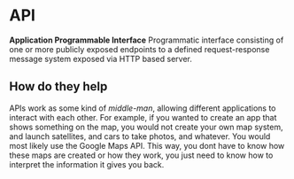 # API
**Application Programmable Interface**
Programmatic interface consisting of one or more publicly exposed endpoints to a defined request-response message system exposed via HTTP based server. 
## How do they help
APIs work as some kind of *middle-man*, allowing different applications to interact with each other. For example, if you wanted to create an app that shows something on the map, you would not create your own map system, and launch satellites, and cars to take photos, and whatever. You would most likely use the Google Maps API. This way, you dont have to know how these maps are created or how they work, you just need to know how to interpret the information it gives you back. 
